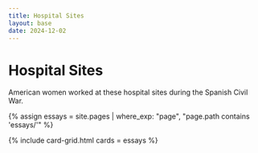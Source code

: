 ```yaml
---
title: Hospital Sites
layout: base
date: 2024-12-02
---
```


# Hospital Sites
American women worked at these hospital sites during the Spanish Civil War. 

{% assign essays = site.pages | where_exp: "page", "page.path contains 'essays/'" %}

{% include card-grid.html cards = essays %}

<br style="clear: both">
